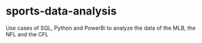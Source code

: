 # sports-data-analysis
Use cases of SQL, Python and PowerBi to analyze the data of the MLB, the NFL and the CFL
